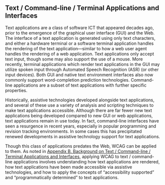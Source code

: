 Text / Command-line / Terminal Applications and Interfaces
----------------------------------------------------------

Text applications are a class of software ICT that appeared decades ago, prior to the emergence of the graphical user interface (GUI) and the Web. The interface of a text application is generated using only text characters, and either a hardware terminal or a software terminal application handles the rendering of the text application—similar to how a web user agent handles the rendering of a web application. Text applications only accept text input, though some may also support the use of a mouse. More recently, terminal applications which render text applications in the GUI may utilize spoken input through Automated Speech Recognition (ASR) (or other input devices). Both GUI and native text environment interfaces also now commonly support word-completion prediction technologies. Command-line applications are a subset of text applications with further specific properties.

Historically, assistive technologies developed alongside text applications, and several of these use a variety of analysis and scripting techniques to make text applications accessible. Although there are far fewer new text applications being developed compared to new GUI or web applications, text applications remain in use today. In fact, command-line interfaces have seen a resurgence in recent years, especially in popular programming and revision tracking environments. In some cases this has precipitated renewed developments in  assistive technology support for text applications.

Though this class of applications predates the Web, WCAG can be applied to them. As noted in [Appendix B. Background on Text / Command-line / Terminal Applications and Interfaces](#background-on-text-command-line-terminal-applications-and-interfaces), applying WCAG to text / command-line applications involves understanding how text applications are rendered, how text applications have been made accessible via assistive technologies, and how to apply the concepts of “accessibility supported” and “programmatically determined” to text applications.
